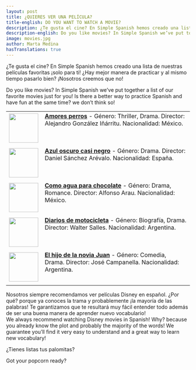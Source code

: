 ```yaml
---
layout: post
title: ¿QUIERES VER UNA PELÍCULA?
title-english: DO YOU WANT TO WATCH A MOVIE?
description: ¿Te gusta el cine? En Simple Spanish hemos creado una lista de nuestras películas favoritas ¡solo para ti! ¿Hay mejor manera de practicar y al mismo tiempo pasarlo bien? ¡Nosotros creemos que no!
description-english: Do you like movies? In Simple Spanish we’ve put together a list of our favorite movies just for you! Is there a better way to practice Spanish and have fun at the same time? we don’t think so!
image: movies.jpg
author: Marta Medina
hasTranslations: true
---
```

<style type="text/css">
	img {
		padding-top: 3px;
	}
	td {
		vertical-align: top;
	}
	td:last-child {
		padding-left: 10px;
	}
	td:first-child {
		padding-bottom: 10px;
	}
</style>
¿Te gusta el cine? En Simple Spanish hemos creado una lista de nuestras películas favoritas ¡solo para ti! ¿Hay mejor manera de practicar y al mismo tiempo pasarlo bien? ¡Nosotros creemos que no!

<div class="translation-section collapse in">
	<div class="well">
		Do you like movies? In Simple Spanish we’ve put together a list of our favorite movies just for you! Is there a better way to practice Spanish and have fun at the same time? we don’t think so!
	</div>
</div>



<table>
	<tr>
		<td>
			<a href="http://www.imdb.com/title/tt0245712/">
				<img height="80px" src="http://upload.wikimedia.org/wikipedia/en/b/bb/Amores_perros_poster.jpg"/>
			</a>
		</td>
		<td>
			<a href="http://www.imdb.com/title/tt0245712/"><strong>Amores perros</strong></a> - Género: Thriller, Drama. Director: Alejandro González Iñárritu. Nacionalidad: México.
		</td>
	</tr>
	<tr>
		<td>
			<a href="http://www.imdb.com/title/tt0452971/">
				<img height="80px" src="http://upload.wikimedia.org/wikipedia/en/9/93/Azuloscurocasinegro.jpg"/>
			</a>
		</td>
		<td>
			<a href="http://www.imdb.com/title/tt0452971/"><strong>Azul oscuro casi negro</strong></a> - Género: Drama. Director: Daniel Sánchez Arévalo. Nacionalidad: España.
		</td>
	</tr>
	<tr>
		<td>
			<a href="http://www.imdb.com/title/tt0103994/">
				<img height="80px" src="http://upload.wikimedia.org/wikipedia/en/9/90/Likewaterforchocolate.PNG"/>
			</a>
		</td>
		<td>
			<a href="http://www.imdb.com/title/tt0103994/"><strong>Como agua para chocolate</strong></a> - Género: Drama, Romance. Director: Alfonso Arau. Nacionalidad: México.
		</td>
	</tr>
	<tr>
		<td>
			<a href="http://www.imdb.com/title/tt0318462/">
				<img height="80px" src="http://upload.wikimedia.org/wikipedia/en/9/9b/The_Motorcycle_Diaries.jpg"/>
			</a>
		</td>
		<td>
			<a href="http://www.imdb.com/title/tt0318462/"><strong>Diarios de motocicleta</strong></a> - Género: Biografía, Drama. Director: Walter Salles. Nacionalidad: Argentina.
		</td>
	</tr>
	<tr>
		<td>
			<a href="http://www.imdb.com/title/tt0292542/">
				<img height="80px" src="http://upload.wikimedia.org/wikipedia/en/f/f4/Son_of_the_the_bride-1-.jpg"/>
			</a>
		</td>
		<td>
			<a href="http://www.imdb.com/title/tt0292542/"><strong>El hijo de la novia Juan</strong></a> - Género: Comedia, Drama. Director: José Campanella. Nacionalidad: Argentina.
		</td>
	</tr>
</table>
Nosotros siempre recomendamos ver películas Disney en español. ¿Por qué? porque ya conoces la trama y probablemente ¡la mayoría de las palabras! Te garantizamos que te resultará muy fácil entender todo además de ser una buena manera de aprender nuevo vocabulario!

<div class="translation-section collapse in">
	<div class="well">
		We always recommend watching Disney movies in Spanish! Why? because you already know the plot and probably the majority of the words! We guarantee you’ll find it very easy to understand and a great way to learn new vocabulary!
	</div>
</div>


¿Tienes listas tus palomitas? 

<div class="translation-section collapse in">
	<div class="well">
		Got your popcorn ready? 
	</div>
</div>